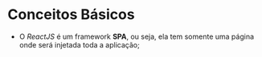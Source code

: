 # Conceitos Básicos

* O *ReactJS* é um framework **SPA**, ou seja, ela tem somente uma página onde será injetada toda a aplicação;